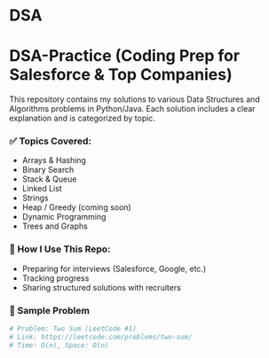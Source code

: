 # DSA
# DSA-Practice (Coding Prep for Salesforce & Top Companies)

This repository contains my solutions to various Data Structures and Algorithms problems in Python/Java. Each solution includes a clear explanation and is categorized by topic.

### ✅ Topics Covered:
- Arrays & Hashing
- Binary Search
- Stack & Queue
- Linked List
- Strings
- Heap / Greedy (coming soon)
- Dynamic Programming
- Trees and Graphs

### 🚀 How I Use This Repo:
- Preparing for interviews (Salesforce, Google, etc.)
- Tracking progress
- Sharing structured solutions with recruiters

### 🧠 Sample Problem
```python
# Problem: Two Sum (LeetCode #1)
# Link: https://leetcode.com/problems/two-sum/
# Time: O(n), Space: O(n)

